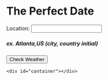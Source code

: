 <!DOCTYPE html>
<html lang="en">
<head>
    <meta charset="UTF-8">
    <meta name="viewport" content="width=device-width, initial-scale=1.0">
    <link rel="stylesheet" href="css/styles.css">
    <title>Backpacking</title>
</head>
<body>
    <h1>The Perfect Date</h1>
    <div class="container">
        <form action="/action_page.php">
            <label for="Location">Location:</label>
            <input type="text" id="location" name="location">
            <h5>ex. Atlanta,US (city, country initial)</h5>
            <input type="submit" value="Check Weather">
            <!-- button to submit location & dates to weather api// -->
            <!-- <label for="date">Date:</label>//Not working on this API// -->
            <!-- <input type="date" id="date" name="trip-start"
                value="2020-04-25"
                min="2020-01-01" max="2021-12-31"><br><br> -->
          </form>
    </div>
    
    <div id="container"></div>

</body>
<script src="https://cdnjs.cloudflare.com/ajax/libs/jquery/3.3.1/jquery.min.js" charset="utf-8"></script>
<script src="js/app.js" charset="utf-8"></script>
</html>